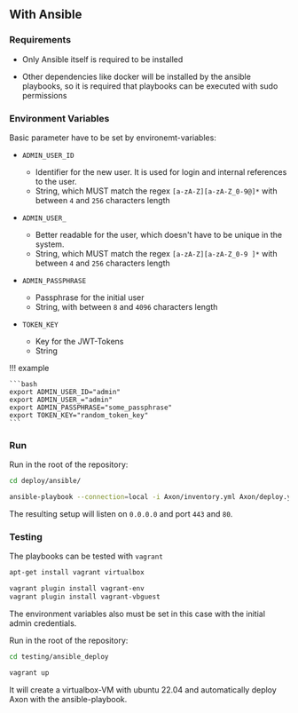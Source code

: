 ## With Ansible

### Requirements

-   Only Ansible itself is required to be installed

-   Other dependencies like docker will be installed by the ansible playbooks, so it is required
    that playbooks can be executed with sudo permissions

### Environment Variables

Basic parameter have to be set by environemt-variables:

-   `ADMIN_USER_ID`

    -   Identifier for the new user. It is used for login and internal references to the user.
    -   String, which MUST match the regex `[a-zA-Z][a-zA-Z_0-9@]*` with between `4` and `256`
        characters length

-   `ADMIN_USER_`

    -   Better readable  for the user, which doesn't have to be unique in the system.
    -   String, which MUST match the regex `[a-zA-Z][a-zA-Z_0-9 ]*` with between `4` and `256`
        characters length

-   `ADMIN_PASSPHRASE`

    -   Passphrase for the initial user
    -   String, with between `8` and `4096` characters length

-   `TOKEN_KEY`
    -   Key for the JWT-Tokens
    -   String

!!! example

    ```bash
    export ADMIN_USER_ID="admin"
    export ADMIN_USER_="admin"
    export ADMIN_PASSPHRASE="some_passphrase"
    export TOKEN_KEY="random_token_key"
    ```

### Run

Run in the root of the repository:

```bash
cd deploy/ansible/

ansible-playbook --connection=local -i Axon/inventory.yml Axon/deploy.yml
```

The resulting setup will listen on `0.0.0.0` and port `443` and `80`.

### Testing

The playbooks can be tested with `vagrant`

```bash
apt-get install vagrant virtualbox

vagrant plugin install vagrant-env
vagrant plugin install vagrant-vbguest
```

The environment variables also must be set in this case with the initial admin credentials.

Run in the root of the repository:

```bash
cd testing/ansible_deploy

vagrant up
```

It will create a virtualbox-VM with ubuntu 22.04 and automatically deploy Axon with the
ansible-playbook.
